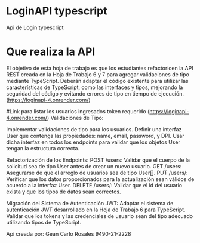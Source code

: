 # LoginAPI typescript
Api de Login typescript

# Que realiza la API
El objetivo de esta hoja de trabajo es que los estudiantes refactoricen la API REST creada en la Hoja de Trabajo 6 y 7 para agregar validaciones de tipo mediante TypeScript. Deberán adaptar el código existente para utilizar las características de TypeScript, como las interfaces y tipos, mejorando la seguridad del código y evitando errores de tipo en tiempo de ejecución. (https://loginapi-4.onrender.com/)

#Link para listar los usuarios ingresados token requerido (https://loginapi-4.onrender.com/)
Validaciones de Tipo:

Implementar validaciones de tipo para los usuarios.
Definir una interfaz User que contenga las propiedades: name, email, password, y DPI.
Usar dicha interfaz en todos los endpoints para validar que los objetos User tengan la estructura correcta.

Refactorización de los Endpoints:
POST /users: Validar que el cuerpo de la solicitud sea de tipo User antes de crear un nuevo usuario.
GET /users: Asegurarse de que el arreglo de usuarios sea de tipo User[].
PUT /users/: Verificar que los datos proporcionados para la actualización sean válidos de acuerdo a la interfaz User.
DELETE /users/: Validar que el id del usuario exista y que los tipos de datos sean correctos.

Migración del Sistema de Autenticación JWT:
Adaptar el sistema de autenticación JWT desarrollado en la Hoja de Trabajo 6 para TypeScript.
Validar que los tokens y las credenciales de usuario sean del tipo adecuado utilizando tipos de TypeScript.

Api creada por: Gean Carlo Rosales 9490-21-2228
